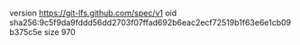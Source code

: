 version https://git-lfs.github.com/spec/v1
oid sha256:9c5f9da9fddd56dd2703f07ffad692b6eac2ecf72519b1f63e6e1cb09b375c5e
size 970
